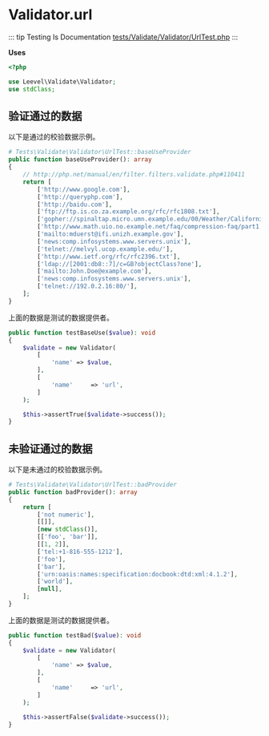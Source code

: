 # Validator.url

::: tip Testing Is Documentation
[tests/Validate/Validator/UrlTest.php](https://github.com/hunzhiwange/framework/blob/master/tests/Validate/Validator/UrlTest.php)
:::
    
**Uses**

``` php
<?php

use Leevel\Validate\Validator;
use stdClass;
```

## 验证通过的数据

以下是通过的校验数据示例。

``` php
# Tests\Validate\Validator\UrlTest::baseUseProvider
public function baseUseProvider(): array
{
    // http://php.net/manual/en/filter.filters.validate.php#110411
    return [
        ['http://www.google.com'],
        ['http://queryphp.com'],
        ['http://baidu.com'],
        ['ftp://ftp.is.co.za.example.org/rfc/rfc1808.txt'],
        ['gopher://spinaltap.micro.umn.example.edu/00/Weather/California/Los%20Angeles'],
        ['http://www.math.uio.no.example.net/faq/compression-faq/part1.html'],
        ['mailto:mduerst@ifi.unizh.example.gov'],
        ['news:comp.infosystems.www.servers.unix'],
        ['telnet://melvyl.ucop.example.edu/'],
        ['http://www.ietf.org/rfc/rfc2396.txt'],
        ['ldap://[2001:db8::7]/c=GB?objectClass?one'],
        ['mailto:John.Doe@example.com'],
        ['news:comp.infosystems.www.servers.unix'],
        ['telnet://192.0.2.16:80/'],
    ];
}
```

上面的数据是测试的数据提供者。


``` php
public function testBaseUse($value): void
{
    $validate = new Validator(
        [
            'name' => $value,
        ],
        [
            'name'     => 'url',
        ]
    );

    $this->assertTrue($validate->success());
}
```
    
## 未验证通过的数据

以下是未通过的校验数据示例。

``` php
# Tests\Validate\Validator\UrlTest::badProvider
public function badProvider(): array
{
    return [
        ['not numeric'],
        [[]],
        [new stdClass()],
        [['foo', 'bar']],
        [[1, 2]],
        ['tel:+1-816-555-1212'],
        ['foo'],
        ['bar'],
        ['urn:oasis:names:specification:docbook:dtd:xml:4.1.2'],
        ['world'],
        [null],
    ];
}
```

上面的数据是测试的数据提供者。


``` php
public function testBad($value): void
{
    $validate = new Validator(
        [
            'name' => $value,
        ],
        [
            'name'     => 'url',
        ]
    );

    $this->assertFalse($validate->success());
}
```
